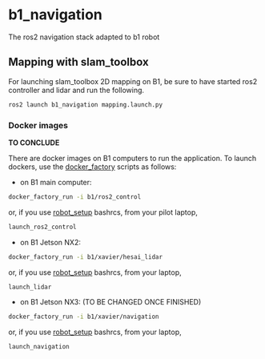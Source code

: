 # b1_navigation

The ros2 navigation stack adapted to b1 robot

## Mapping with slam_toolbox

For launching slam_toolbox 2D mapping on B1, be sure to have started ros2 controller and lidar and run the following.

```bash
ros2 launch b1_navigation mapping.launch.py
```

### Docker images

**TO CONCLUDE**

There are docker images on B1 computers to run the application. To launch dockers, use the [docker_factory](https://github.com/LeoBoticsHub/docker_factory) scripts as follows:

- on B1 main computer:
  
```bash
docker_factory_run -i b1/ros2_control
```

or, if you use [robot_setup](https://github.com/LeoBoticsHub/robots_setup) bashrcs, from your pilot laptop,

```bash
launch_ros2_control
```

- on B1 Jetson NX2:

```bash
docker_factory_run -i b1/xavier/hesai_lidar
```

or, if you use [robot_setup](https://github.com/LeoBoticsHub/robots_setup) bashrcs, from your laptop,

```bash
launch_lidar
```

- on B1 Jetson NX3: (TO BE CHANGED ONCE FINISHED)
  
```bash
docker_factory_run -i b1/xavier/navigation
```

or, if you use [robot_setup](https://github.com/LeoBoticsHub/robots_setup) bashrcs, from your laptop,

```bash
launch_navigation
```
